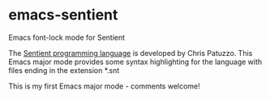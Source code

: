 # emacs-sentient
Emacs font-lock mode for Sentient

The [Sentient programming language](https://sentient-lang.org/) is developed by Chris Patuzzo. This Emacs major mode provides some syntax highlighting for the language with files ending in the extension *.snt

This is my first Emacs major mode - comments welcome!
